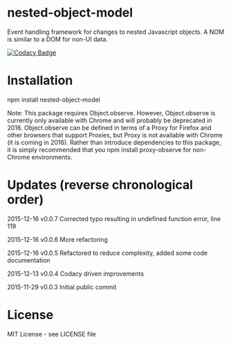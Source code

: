 # nested-object-model
Event handling framework for changes to nested Javascript objects. A NOM is similar to a DOM for non-UI data.

[![Codacy Badge](https://api.codacy.com/project/badge/grade/5fb6c880a0e44dfea3620f0a154d3d96)](https://www.codacy.com/app/syblackwell/nested-object-model)

# Installation

npm install nested-object-model

Note: This package requires Object.observe. However, Object.observe is currently only available with Chrome and will probably be deprecated in 2016. Object.observe can be defined in terms of a Proxy for Firefox and other browsers that support Proxies, but Proxy is not available with Chrome (it is coming in 2016). Rather than introduce dependencies to this package, it is simply recommended that you npm install proxy-observe for non-Chrome environments.

# Updates (reverse chronological order)

2015-12-16 v0.0.7 Corrected typo resulting in undefined function error, line 119

2015-12-16 v0.0.6 More refactoring

2015-12-16 v0.0.5 Refactored to reduce complexity, added some code documentation

2015-12-13 v0.0.4 Codacy driven improvements

2015-11-29 v0.0.3 Initial public commit

# License

MIT License - see LICENSE file